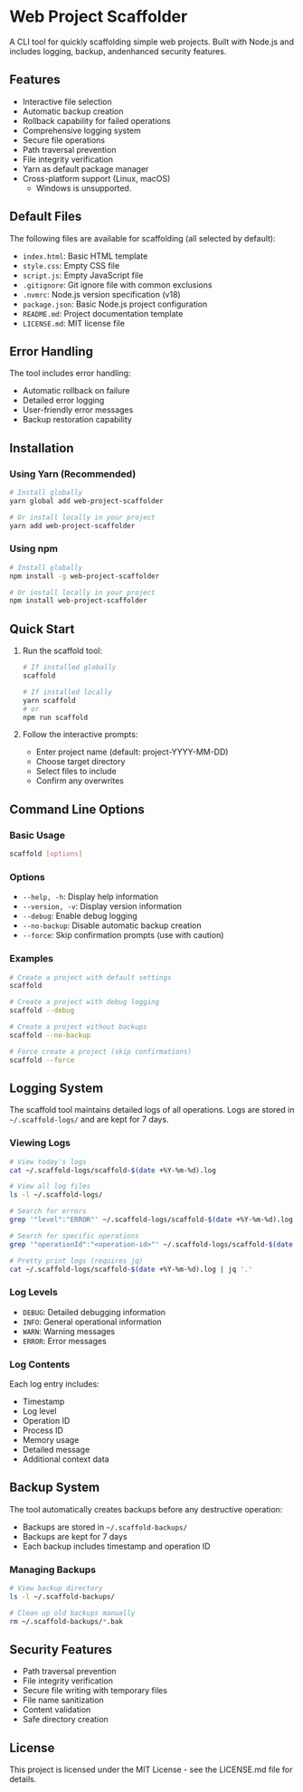 # Web Project Scaffolder

A CLI tool for quickly scaffolding simple web projects. Built with Node.js and includes logging, backup, andenhanced security features.

## Features

- Interactive file selection
- Automatic backup creation
- Rollback capability for failed operations
- Comprehensive logging system
- Secure file operations
- Path traversal prevention
- File integrity verification
- Yarn as default package manager
- Cross-platform support (Linux, macOS)
  - Windows is unsupported.

## Default Files

The following files are available for scaffolding (all selected by default):

- `index.html`: Basic HTML template
- `style.css`: Empty CSS file
- `script.js`: Empty JavaScript file
- `.gitignore`: Git ignore file with common exclusions
- `.nvmrc`: Node.js version specification (v18)
- `package.json`: Basic Node.js project configuration
- `README.md`: Project documentation template
- `LICENSE.md`: MIT license file

## Error Handling

The tool includes error handling:

- Automatic rollback on failure
- Detailed error logging
- User-friendly error messages
- Backup restoration capability

## Installation

### Using Yarn (Recommended)

```bash
# Install globally
yarn global add web-project-scaffolder

# Or install locally in your project
yarn add web-project-scaffolder
```

### Using npm

```bash
# Install globally
npm install -g web-project-scaffolder

# Or install locally in your project
npm install web-project-scaffolder
```

## Quick Start

1. Run the scaffold tool:

   ```bash
   # If installed globally
   scaffold

   # If installed locally
   yarn scaffold
   # or
   npm run scaffold
   ```

2. Follow the interactive prompts:
   - Enter project name (default: project-YYYY-MM-DD)
   - Choose target directory
   - Select files to include
   - Confirm any overwrites

## Command Line Options

### Basic Usage

```bash
scaffold [options]
```

### Options

- `--help, -h`: Display help information
- `--version, -v`: Display version information
- `--debug`: Enable debug logging
- `--no-backup`: Disable automatic backup creation
- `--force`: Skip confirmation prompts (use with caution)

### Examples

```bash
# Create a project with default settings
scaffold

# Create a project with debug logging
scaffold --debug

# Create a project without backups
scaffold --no-backup

# Force create a project (skip confirmations)
scaffold --force
```

## Logging System

The scaffold tool maintains detailed logs of all operations. Logs are stored in `~/.scaffold-logs/` and are kept for 7 days.

### Viewing Logs

```bash
# View today's logs
cat ~/.scaffold-logs/scaffold-$(date +%Y-%m-%d).log

# View all log files
ls -l ~/.scaffold-logs/

# Search for errors
grep '"level":"ERROR"' ~/.scaffold-logs/scaffold-$(date +%Y-%m-%d).log

# Search for specific operations
grep '"operationId":"<operation-id>"' ~/.scaffold-logs/scaffold-$(date +%Y-%m-%d).log

# Pretty print logs (requires jq)
cat ~/.scaffold-logs/scaffold-$(date +%Y-%m-%d).log | jq '.'
```

### Log Levels

- `DEBUG`: Detailed debugging information
- `INFO`: General operational information
- `WARN`: Warning messages
- `ERROR`: Error messages

### Log Contents

Each log entry includes:

- Timestamp
- Log level
- Operation ID
- Process ID
- Memory usage
- Detailed message
- Additional context data

## Backup System

The tool automatically creates backups before any destructive operation:

- Backups are stored in `~/.scaffold-backups/`
- Backups are kept for 7 days
- Each backup includes timestamp and operation ID

### Managing Backups

```bash
# View backup directory
ls -l ~/.scaffold-backups/

# Clean up old backups manually
rm ~/.scaffold-backups/*.bak
```

## Security Features

- Path traversal prevention
- File integrity verification
- Secure file writing with temporary files
- File name sanitization
- Content validation
- Safe directory creation



## License

This project is licensed under the MIT License - see the LICENSE.md file for details.
